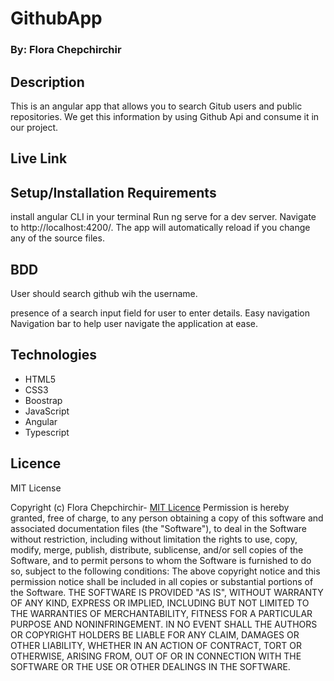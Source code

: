 # GithubApp



### By: Flora Chepchirchir



## Description

This is an angular app that allows you to search Gitub users and public repositories. We get this information by using Github Api and consume it in our project.

## Live Link

## Setup/Installation Requirements
install angular CLI in your terminal
Run ng serve for a dev server. Navigate to http://localhost:4200/. The app will automatically reload if you change any of the source files.

## BDD

User should search github wih the username.

presence of a search input field for user to enter details. Easy navigation
Navigation bar to help user navigate the application at ease.

## Technologies

- HTML5
- CSS3
- Boostrap
- JavaScript
- Angular
- Typescript

## Licence

MIT License

Copyright (c) Flora Chepchirchir- [MIT Licence](LICENSE)
Permission is hereby granted, free of charge, to any person obtaining a copy
of this software and associated documentation files (the "Software"), to deal
in the Software without restriction, including without limitation the rights
to use, copy, modify, merge, publish, distribute, sublicense, and/or sell
copies of the Software, and to permit persons to whom the Software is
furnished to do so, subject to the following conditions:
The above copyright notice and this permission notice shall be included in all
copies or substantial portions of the Software.
THE SOFTWARE IS PROVIDED "AS IS", WITHOUT WARRANTY OF ANY KIND, EXPRESS OR
IMPLIED, INCLUDING BUT NOT LIMITED TO THE WARRANTIES OF MERCHANTABILITY,
FITNESS FOR A PARTICULAR PURPOSE AND NONINFRINGEMENT. IN NO EVENT SHALL THE
AUTHORS OR COPYRIGHT HOLDERS BE LIABLE FOR ANY CLAIM, DAMAGES OR OTHER
LIABILITY, WHETHER IN AN ACTION OF CONTRACT, TORT OR OTHERWISE, ARISING FROM,
OUT OF OR IN CONNECTION WITH THE SOFTWARE OR THE USE OR OTHER DEALINGS IN THE
SOFTWARE.